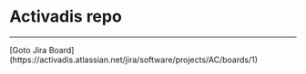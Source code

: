# Activadis repo
<hr>
[Goto Jira Board](https://activadis.atlassian.net/jira/software/projects/AC/boards/1)
